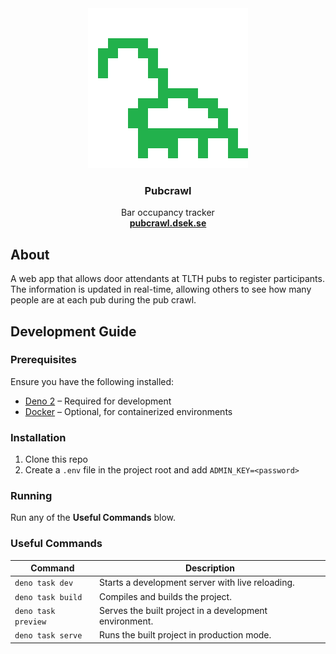 <div align="center">
  <!-- Logo NEEDS to be changed -->
  <img src="./static/favicon-256x256.png" alt="Fancy logo">
  <h3>Pubcrawl</h3>
  <p>
    Bar occupancy tracker
    <br />
    <a href="https://pubcrawl.dsek.se/"><strong>pubcrawl.dsek.se</strong></a>
  </p>
</div>

## About

A web app that allows door attendants at TLTH pubs to register participants. The
information is updated in real-time, allowing others to see how many people are
at each pub during the pub crawl.

## Development Guide

### Prerequisites

Ensure you have the following installed:

- [Deno 2](https://deno.com/) – Required for development
- [Docker](https://www.docker.com/) – Optional, for containerized environments

### Installation

1. Clone this repo
2. Create a `.env` file in the project root and add `ADMIN_KEY=<password>`

### Running

Run any of the **Useful Commands** blow.

### Useful Commands

| Command             | Description                                            |
| ------------------- | ------------------------------------------------------ |
| `deno task dev`     | Starts a development server with live reloading.       |
| `deno task build`   | Compiles and builds the project.                       |
| `deno task preview` | Serves the built project in a development environment. |
| `deno task serve`   | Runs the built project in production mode.             |
